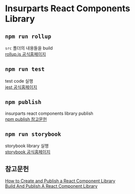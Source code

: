 # Insurparts React Components Library

## `npm run rollup`
`src` 폴더의 내용들을 build\
[rollup.js 공식홈페이지](https://rollupjs.org/guide/en)

## `npm run test`
test code 실행\
[jest 공식홈페이지](https://jestjs.io)

## `npm publish`
insurparts react components library publish\
[npm publish 참고문헌](https://dev.to/alexeagleson/how-to-create-and-publish-a-react-component-library-2oe#publishing-your-library)

## `npm run storybook`
storybook library 실행\
[storybook 공식홈페이지](https://storybook.js.org)

## 참고문헌
[How to Create and Publish a React Component Library](https://dev.to/alexeagleson/how-to-create-and-publish-a-react-component-library-2oe#publishing-your-library)\
[Build And Publish A React Component Library](https://www.youtube.com/watch?v=hf6Z8OZanec)
